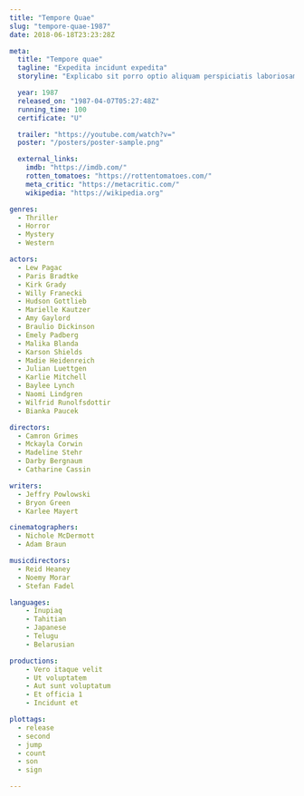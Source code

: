 ```yaml
---
title: "Tempore Quae"
slug: "tempore-quae-1987"
date: 2018-06-18T23:23:28Z

meta:
  title: "Tempore quae"
  tagline: "Expedita incidunt expedita"
  storyline: "Explicabo sit porro optio aliquam perspiciatis laboriosam accusantium qui sunt dolor et neque consectetur sint aut assumenda tempore esse architecto facere nostrum ut sapiente nam eos aliquam aut ab sequi"

  year: 1987
  released_on: "1987-04-07T05:27:48Z"
  running_time: 100
  certificate: "U"

  trailer: "https://youtube.com/watch?v="
  poster: "/posters/poster-sample.png"

  external_links:
    imdb: "https://imdb.com/"
    rotten_tomatoes: "https://rottentomatoes.com/"
    meta_critic: "https://metacritic.com/"
    wikipedia: "https://wikipedia.org"

genres:
  - Thriller
  - Horror
  - Mystery
  - Western

actors:
  - Lew Pagac
  - Paris Bradtke
  - Kirk Grady
  - Willy Franecki
  - Hudson Gottlieb
  - Marielle Kautzer
  - Amy Gaylord
  - Braulio Dickinson
  - Emely Padberg
  - Malika Blanda
  - Karson Shields
  - Madie Heidenreich
  - Julian Luettgen
  - Karlie Mitchell
  - Baylee Lynch
  - Naomi Lindgren
  - Wilfrid Runolfsdottir
  - Bianka Paucek

directors:
  - Camron Grimes
  - Mckayla Corwin
  - Madeline Stehr
  - Darby Bergnaum
  - Catharine Cassin

writers:
  - Jeffry Powlowski
  - Bryon Green
  - Karlee Mayert

cinematographers:
  - Nichole McDermott
  - Adam Braun

musicdirectors:
  - Reid Heaney
  - Noemy Morar
  - Stefan Fadel

languages:
    - Inupiaq
    - Tahitian
    - Japanese
    - Telugu
    - Belarusian

productions:
    - Vero itaque velit
    - Ut voluptatem
    - Aut sunt voluptatum
    - Et officia 1
    - Incidunt et

plottags:
  - release
  - second
  - jump
  - count
  - son
  - sign

---
```


